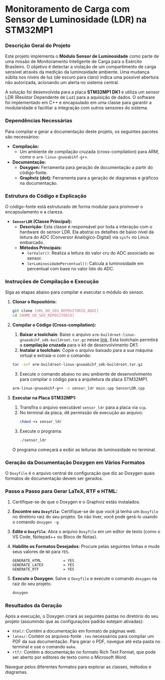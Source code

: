 # Monitoramento de Carga com Sensor de Luminosidade (LDR) na STM32MP1

### Descrição Geral do Projeto

Este projeto implementa o **Módulo Sensor de Luminosidade** como parte de uma missão de Monitoramento Inteligente de Carga para o Exército Brasileiro. O objetivo é detectar a violação de um compartimento de carga sensível através da medição da luminosidade ambiente. Uma mudança súbita nos níveis de luz (de escuro para claro) indica uma possível abertura não autorizada, acionando um alerta no sistema central.

A solução foi desenvolvida para a placa **STM32MP1 DK1** e utiliza um sensor LDR (Resistor Dependente de Luz) para a aquisição de dados. O software foi implementado em C++ e encapsulado em uma classe para garantir a modularidade e facilitar a integração com outros sensores do sistema.

### Dependências Necessárias

Para compilar e gerar a documentação deste projeto, os seguintes pacotes são necessários:

* **Compilação:**
    * Um ambiente de compilação cruzada (cross-compilation) para ARM, como o `arm-linux-gnueabihf-g++`.
* **Documentação:**
    * **Doxygen:** Ferramenta para geração de documentação a partir do código-fonte.
    * **Graphviz (dot):** Ferramenta para a geração de diagramas e gráficos na documentação.

### Estrutura do Código e Explicação

O código-fonte está estruturado de forma modular para promover o encapsulamento e a clareza.

* **`SensorLDR` (Classe Principal):**
    * **Descrição:** Esta classe é responsável por toda a interação com o hardware do sensor LDR. Ela abstrai os detalhes de baixo nível da leitura do ADC (Conversor Analógico-Digital) via `sysfs` no Linux embarcado.
    * **Métodos Principais:**
        * `lerValor()`: Realiza a leitura do valor cru do ADC associado ao sensor.
        * `lerLuminosidadePercentual()`: Calcula a luminosidade em percentual com base no valor lido do ADC.

### Instruções de Compilação e Execução

Siga as etapas abaixo para compilar e executar o módulo do sensor.

1.  **Clonar o Repositório:**
    ```bash
    git clone [URL_DO_SEU_REPOSITORIO_AQUI]
    cd [NOME_DO_SEU_REPOSITORIO]
    ```

2.  **Compilar o Código (Cross-compilation):**
    1.   **Baixar a toolchain**: Baixe o arquivo `arm-buildroot-linux-gnueabihf_sdk-buildroot.tar.gz` nesse [link](https://drive.google.com/file/d/1qpq3QeK5f7T061LFA0JlJz2fgMQDvyMn/view). Esta toolchain permitirá a **compilação cruzada** para o kit de desenvolvimento DK1.
    2.   **Instalar a toolchain**: Copie o arquivo baixado para a sua máquina virtual e extraia-o com o comando:
    ```bash
    tar -xvf arm-buildroot-linux-gnueabihf_sdk-buildroot.tar.gz
    ```
    3.   Execute o comando abaixo no seu ambiente de desenvolvimento para compilar o código para a arquitetura da placa STM32MP1.
    ```bash
    arm-linux-gnueabihf-g++ -o sensor_ldr main.cpp SensorLDR.cpp
    ```

3.  **Executar na Placa STM32MP1:**
    1.  Transfira o arquivo executável `sensor_ldr` para a placa via `scp`.
    2.  No terminal da placa, dê permissão de execução ao arquivo:
        ```bash
        chmod +x sensor_ldr
        ```
    3.  Execute o programa:
        ```bash
        ./sensor_ldr
        ```
    O programa começará a exibir as leituras de luminosidade no terminal.

 ### Geração da Documentação Doxygen em Vários Formatos

O `Doxyfile` é o arquivo central de configuração que diz ao Doxygen quais formatos de documentação devem ser gerados.

### Passo a Passo para Gerar LaTeX, RTF e HTML:

1. Certifique-se de que o Doxygen e o Graphviz estão instalados.

2.  **Encontre seu `Doxyfile`**: Certifique-se de que você já tenha um `Doxyfile` no diretório raiz do seu projeto. Se não tiver, você pode gerá-lo usando o comando `doxygen -g`.

3.  **Edite o `Doxyfile`**: Abra o arquivo `Doxyfile` em um editor de texto (como o VS Code, Notepad++ ou Bloco de Notas).

4.  **Habilite os Formatos Desejados**: Procure pelas seguintes linhas e mude seus valores de `NO` para `YES`.

    ```
    GENERATE_HTML          = YES
    GENERATE_LATEX         = YES
    GENERATE_RTF           = YES
    ```

5.  **Execute o Doxygen**: Salve o `Doxyfile` e execute o comando `doxygen` na raiz do seu projeto.

    ```bash
    doxygen
    ```

### Resultados da Geração

Após a execução, o Doxygen criará as seguintes pastas no diretório do seu projeto (assumindo que as configurações padrão estejam ativadas):

* `html/`: Contém a documentação em formato de páginas web.
* `latex/`: Contém os arquivos-fonte `.tex` necessários para compilar um PDF da sua documentação. Para gerar o PDF, navegue até esta pasta no terminal e use o comando `make`.
* `rtf/`: Contém a documentação no formato Rich Text Format, que pode ser aberto por editores de texto como o Microsoft Word.

Navegue pelos diferentes formatos para explorar as classes, métodos e diagramas.

